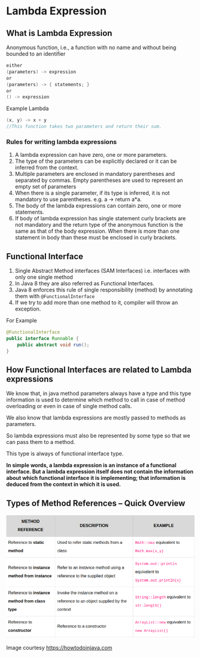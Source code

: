 # Lambda Expression

## What is Lambda Expression

Anonymous function, i.e., a function with no name and without being bounded to an identifier

```java
either
(parameters) -> expression
or
(parameters) -> { statements; }
or
() -> expression
```

Example Lambda

```java
(x, y) -> x + y  
//This function takes two parameters and return their sum.
```

### Rules for writing lambda expressions

1. A lambda expression can have zero, one or more parameters.
2. The type of the parameters can be explicitly declared or it can be inferred from the context.
3. Multiple parameters are enclosed in mandatory parentheses and separated by commas. Empty parentheses are used to represent an empty set of parameters
4. When there is a single parameter, if its type is inferred, it is not mandatory to use parentheses. e.g. a -> return a*a.
5. The body of the lambda expressions can contain zero, one or more statements.
6. If body of lambda expression has single statement curly brackets are not mandatory and the return type of the anonymous function is the same as that of the body expression. When there is more than one statement in body than these must be enclosed in curly brackets.

## Functional Interface

1. Single Abstract Method interfaces (SAM Interfaces) i.e. interfaces with only one single method
2. In Java 8 they are also referred as Functional Interfaces.
3. Java 8 enforces this rule of single responsibility (method) by annotating them with `@FunctionalInterface`
4. If we try to add more than one method to it, compiler will throw an exception.

For Example

```java
@FunctionalInterface
public interface Runnable {
    public abstract void run();
}
```

## How Functional Interfaces are related to Lambda expressions

We know that, in java method parameters always have a type and this type information is used to determine which method to call in case of method overloading or even in case of single method calls.

We also know that lambda expressions are mostly passed to methods as parameters.

So lambda expressions must also be represented by some type so that we can pass them to a method.

This type is always of functional interface type.

**In simple words, a lambda expression is an instance of a functional interface. But a lambda expression itself does not contain the information about which functional interface it is implementing; that information is deduced from the context in which it is used.**

## Types of Method References – Quick Overview

![MethodReferenceTypes.png](MethodReferenceTypes.png)

Image courtesy https://howtodoinjava.com

